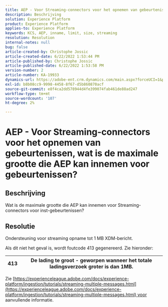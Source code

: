 ```yaml
---
title: AEP - Voor Streaming-connectors voor het opnemen van gebeurtenissen, wat is de maximale grootte die AEP kan innemen voor gebeurtenissen?
description: Beschrijving
solution: Experience Platform
product: Experience Platform
applies-to: Experience Platform
keywords: KCS, AEP, inname, limit, size, streaming
resolution: Resolution
internal-notes: null
bug: false
article-created-by: Christophe Jossic
article-created-date: 6/22/2022 1:53:44 PM
article-published-by: Christophe Jossic
article-published-date: 6/22/2022 1:53:58 PM
version-number: 2
article-number: KA-19933
dynamics-url: https://adobe-ent.crm.dynamics.com/main.aspx?forceUCI=1&pagetype=entityrecord&etn=knowledgearticle&id=16f23eb7-32f2-ec11-bb3d-6045bd0158c7
exl-id: b8b08cc9-9998-4458-8f67-d5b860870acf
source-git-commit: e8f4ca2dd578944d4fe399074fab461de88ad247
workflow-type: tm+mt
source-wordcount: '107'
ht-degree: 2%

---
```


# AEP - Voor Streaming-connectors voor het opnemen van gebeurtenissen, wat is de maximale grootte die AEP kan innemen voor gebeurtenissen?

## Beschrijving

Wat is de maximale grootte die AEP kan innemen voor Streaming-connectors voor inst-gebeurtenissen?

## Resolutie


Ondersteuning voor streaming opname tot 1 MB XDM-bericht.

Als dit niet het geval is, wordt foutcode 413 gegenereerd. Zie hieronder:




| 413 | De lading te groot - geworpen wanneer het totale ladingsverzoek groter is dan 1MB. |
| --- | --- |




Zie [https://experienceleague.adobe.com/docs/experience-platform/ingestion/tutorials/streaming-multiple-messages.html](https://experienceleague.adobe.com/docs/experience-platform/ingestion/tutorials/streaming-multiple-messages.html) voor aanvullende informatie.
